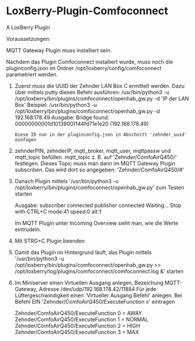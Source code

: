 # LoxBerry-Plugin-Comfoconnect
A LoxBerry Plugin


Voraussetzungen:

MQTT Gateway Plugin muss installiert sein.

Nachdem das Plugin Comfoconnect installiert wurde, muss noch die pluginconfig.json im Ordner /opt/loxberry/config/comfoconnect parametriert werden.

1.	Zuerst muss die UUID der Zehnder LAN Box C ermittelt werden.
	Dazu über mittels putty diesen Befehl ausführen: /usr/bin/python3 -u /opt/loxberry/bin/plugins/comfoconnect/openhab_gw.py -d 'IP der LAN Box'
		Beispiel: /usr/bin/python3 -u /opt/loxberry/bin/plugins/comfoconnect/openhab_gw.py -d 192.168.178.49
		Ausgabe: Bridge found: 00000000001d10138001144fd71e1e20 (192.168.178.49)
		
		Diese ID nun in der pluginconfig.json in Abschnitt 'zehnder_uuid' einfügen
	
2.	zehnderPIN, zehnderIP, mqtt_broker, mqtt_user, mqttpassw und mqtt_topic befüllen.
	mqtt_topic z. B. auf 'Zehnder/ComfoAirQ450/' festlegen. Dieses Topic muss man dann im MQTT Gateway Plugin subscriben. Das wird dort so angegeben: 'Zehnder/ComfoAirQ450/#'
	
3. 	Danach Plugin mittels '/usr/bin/python3 -u /opt/loxberry/bin/plugins/comfoconnect/openhab_gw.py' zum Testen starten
	
	Ausgabe:
	subscriber connected
	publisher connected
	Waiting... Stop with CTRL+C
	mode:41 speed:0 alt:1
	
	Im MQTT Plugin unter Incoming Overview sieht man, wie die Werte eintrudeln.
	
4. 	Mit STRG+C Plugin beenden
5.	Damit das Plugin im Hintergrund läuft, das Plugin mittels '/usr/bin/python3 -u /opt/loxberry/bin/plugins/comfoconnect/openhab_gw.py >> /opt/loxberry/log/plugins/comfoconnect/comfoconnect.log &' starten

6. 	Im Miniserver einen Virtuellen Ausgang anlegen, Bezeichung MQTT-Gateway, Adresse /dev/udp/192.168.178.42/11884
	Für jede Lüftergeschwindigkeit einen 'Virtueller Ausgang Befehl' anlegen. Bei Befehl EIN 'Zehnder/ComfoAirQ450/ExecuteFunction x' eintragen

	Zehnder/ComfoAirQ450/ExecuteFunction 0 = AWAY
	Zehnder/ComfoAirQ450/ExecuteFunction 1 = NORMAL
	Zehnder/ComfoAirQ450/ExecuteFunction 2 = HIGH
	Zehnder/ComfoAirQ450/ExecuteFunction 3 = MAX
